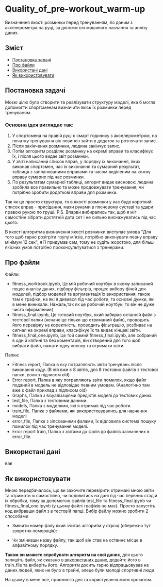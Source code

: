 # Quality_of_pre-workout_warm-up
Визначення якості розминки перед тренуванням, по даним з акселерометра на руці, за допомогою машиного навчання та анлізу даних.

## Зміст

- [Постановка задачі](#постановка-задачі)
- [Про файли](#про-файли)
- [Використані дані](#використані-дані)
- [Як використовувати](#як-використовувати)

## Постановка задачі

Моєю цілю було створити та реалізувати структуру моделі, яка б могла допомогти спортсменам визначити якісь їх розминки перед тренуваням.
### Основна ідея виглядає так:
1) У спортсмена на правій руці є смарт годинику з акселерометром, на початку тренування він повинен зайти в додаток та розпочати запис.
2) Після закінчення розминки, людина закінчує запис.
3) Потім алгоритм розділяє розминку на окремі вправи та класифікує їх, і після цього видає звіт розминки.
4) У звіті написаний список вправ, у порядку їх виконання, яких виконав спортсмен, час їх виконання та сумарний результат, таблиця з запланованими вправами та часом виділеним на кожну вправу сумарно під час розминки.
5) По результатам сумарної таблиці, алгорит видає висновок: людина зробила все правильно та може продовжувати тренування, чи потрібно зробити додаткові вправи для розминки.

Так як це просто структура, то в якості розминки у нас буде короткий список вправ - присідання, махи руками в плечевому суставі та удари правою рукою по груші.
P.S. Впарви вибирались так, щоб я міг самостійн зібрати достятній дата сет і не сильно виснажуватись під час цього.

В якості алгоритма визначення якості розминки виступає умова "Для того щоб гарно розігріти групу м'язів, потрібно виконувати певну вправу мінімум 12 сек", я її придумав сам, тому не судіть жорстоко, для більш якісних умов потрібно проконсультуватися з тренерами.

## Про файли

Файли:
- fitness_workbook.ipynb, Це мій робочий ноутбук в якому записаний поцес аналізу даних, підбору фільтрів, процес вибору фічей для моделей, підбор моделей та аргументація їх використання, також там є графіки, на які я дивився під час роботи, та основні думки, які в мене виникали. Нажаль,так як це робочий ноутбук, то він не дуже чисто оформлений(
- fitness_final.ipynb, Це готовий ноутбук, який забирає останній файл з тестової папки (неначе це тільки що отриманий файл), проводить його перевірку на коректність, проводить фільтрацію, розбиває на сигнал на окремі вправи, класифікує їх та видає кінцеві звіти.
- fitness_final_one.ipynb, Це той самий fitness_final.ipynb, але собраний в одній клітині та без коментарів, він створений для того щоб вибрати файл, нажати одну кнопку та отримати звіти.

Папки:
- Fitness report, Папка в яку потрапляють звіти тренувань після виконання коду. (В ній вже є 8 звітів, для 8 тестових файлів з тестової папки, вони з підписом old)
- Error report, Папка в яку потрапляють звіти помилок, якщо файл поданий в модель не відповідає певним умовам. (Аналогічно там вже є файл приклад з підписом old)
- Graphs, Папка з візуалізаціями предіктів моделі до тестових даних.
- test_file, Папка з тестовими даними
- models, Папка з моделями, які я отримав під час роботи.
- train_file, Папка з файлами, які використовувались для навчання моделі
- error_file, Папка з зіпсованими фалами, їх відловила система пошуку помилок під час тренування моделі.
- Error report train, Папка з звітами до фалів до файлів зазначених в error_file.

## Використані дані

вав

## Як використовувати

Мною передбачалось, що ви захочите перевірити отримані мною звіти та отримати іх самостійно, чи подивитись на дані під час первних стадій їх обробки, тому за допомогою файлів test_file та fitness_final.ipynb чи fitness_final_one.ipynb (у цьому файлі графіків не має).
Просто запустіть код вибравши файл з в тестовій папці.
Вибір файлу можно зробити 2 способами:
- Змінити номер фалу який зчитає алгоритм у строці (обережно тут зворотня номерація):

- Чи змінивши назву файлу, так щоб він став на останнє місце в алфавітному порядку.

**Також ви можете спробувати алгоритм на свої даних**, для цього запишіть файл, як сказано в [використаних даних](#використані-дані), додайте його в train_file та виберіть його. Алгоритм досить гарно відпрацьовував на даних людей, яких не було в трейні, алеце були молоді спортивні люди.

На цьому в мене все, приємного дня та користування моїм проєктом.
